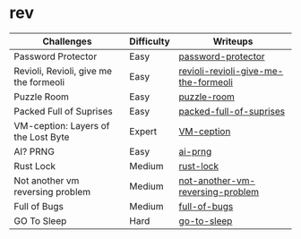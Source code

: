 # rev

| Challenges                             | Difficulty | Writeups                                                                                                                                              |
|----------------------------------------|------------|-------------------------------------------------------------------------------------------------------------------------------------------------------|
| Password Protector                     | Easy       | [password-protector](https://shreethaar.github.io/ctf-writeups/writeups/2024/PatriotCTF/rev/password-protector/)                                      |
| Revioli, Revioli, give me the formeoli | Easy       | [revioli-revioli-give-me-the-formeoli](https://shreethaar.github.io/ctf-writeups/writeups/2024/PatriotCTF/rev/revioli-revioli-give-me-the-formeoli//) |
| Puzzle Room                            | Easy       | [puzzle-room](https://shreethaar.github.io/ctf-writeups/writeups/2024/PatriotCTF/rev/password-protector/puzzle-room)                                  |
| Packed Full of Suprises                | Easy       | [packed-full-of-suprises](https://shreethaar.github.io/ctf-writeups/writeups/2024/PatriotCTF/rev/packed-full-of-suprises/)                            |
| VM-ception: Layers of the Lost Byte    | Expert     | [VM-ception](https://shreethaar.github.io/ctf-writeups/writeups/2024/PatriotCTF/rev/vm-ception/)                                                      |
| AI? PRNG                               | Easy       | [ai-prng](https://shreethaar.github.io/ctf-writeups/writeups/2024/PatriotCTF/rev/ai-prng/)                                                            |
| Rust Lock                              | Medium     | [rust-lock](https://shreethaar.github.io/ctf-writeups/writeups/2024/PatriotCTF/rev/rust-lock/)                                                        |
| Not another vm reversing problem       | Medium     | [not-another-vm-reversing-problem](https://shreethaar.github.io/ctf-writeups/writeups/2024/PatriotCTF/rev/not-another-vm-reversing-problem/)          |
| Full of Bugs                           | Medium     | [full-of-bugs](https://shreethaar.github.io/ctf-writeups/writeups/2024/PatriotCTF/rev/full-of-bugs/)                                                  |
| GO To Sleep                            | Hard       | [go-to-sleep](https://shreethaar.github.io/ctf-writeups/writeups/2024/PatriotCTF/rev/go-to-sleep/)                                                    |
